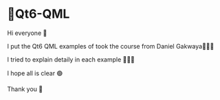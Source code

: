 # 🎦Qt6-QML

 Hi everyone 🌈

 I put the Qt6 QML examples of took the course from Daniel Gakwaya👨🏻‍🏫

 I tried to explain detaily in each example 👩🏼‍🏫

 I hope all is clear 🟢

 Thank you 🥰
